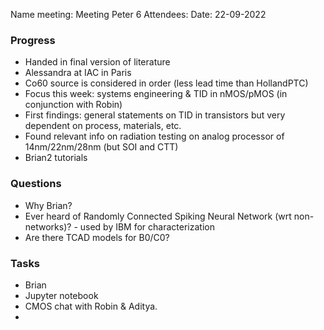 Name meeting: Meeting Peter 6
Attendees:
Date: 22-09-2022 

### Progress
- Handed in final version of literature
- Alessandra at IAC in Paris
- Co60 source is considered in order (less lead time than HollandPTC)
- Focus this week: systems engineering & TID in nMOS/pMOS (in conjunction with Robin)
- First findings: general statements on TID in transistors but very dependent on process, materials, etc.
- Found relevant info on radiation testing on analog processor of 14nm/22nm/28nm (but SOI and CTT)
- Brian2 tutorials

### Questions
- Why Brian? 
- Ever heard of Randomly Connected Spiking Neural Network (wrt non-networks)? - used by IBM for characterization
- Are there TCAD models for B0/C0?

### Tasks 
- Brian
- Jupyter notebook
- CMOS chat with Robin & Aditya.
- 